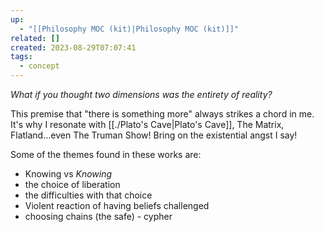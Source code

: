 ```yaml
---
up:
  - "[[Philosophy MOC (kit)|Philosophy MOC (kit)]]"
related: []
created: 2023-08-29T07:07:41
tags:
  - concept
---
```

 *What if you thought two dimensions was the entirety of reality?*

This premise that "there is something more" always strikes a chord in me. It's why I resonate with [[./Plato's Cave|Plato's Cave]], The Matrix, Flatland…even The Truman Show! Bring on the existential angst I say! 

Some of the themes found in these works are:

- Knowing vs *Knowing*
- the choice of liberation
- the difficulties with that choice
- Violent reaction of having beliefs challenged
- choosing chains (the safe) - cypher
